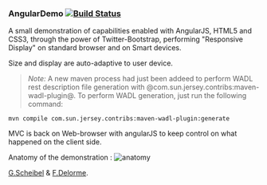 ### AngularDemo  [![Build Status](https://travis-ci.org/cap-tech/AngularDemo.png)](https://travis-ci.org/cap-tech/AngularDemo)

A small demonstration of capabilities enabled with AngularJS, HTML5 and CSS3, through the power of Twitter-Bootstrap, 
performing "Responsive Display" on standard browser and on Smart devices.

Size and display are auto-adaptive to user device.

> _Note:_
> A new maven process had just been addeed to perform WADL rest description file generation with @com.sun.jersey.contribs:maven-wadl-plugin@.
> To perform WADL generation, just run  the following command:

    mvn compile com.sun.jersey.contribs:maven-wadl-plugin:generate

MVC is back on Web-browser with angularJS to keep control on what happened on the client side.

Anatomy of the demonstration :
![anatomy](https://github.com/cap-tech/AngularDemo/raw/master/docs/angularjs-html5-anatomy.jpg "Anatomy of the demo app.")

[G.Scheibel](mailto:guillaume.scheibel@gmail.com "Guillaume Scheibel") & [F.Delorme](mailto:frederic.delorme@gmail.com "Frederic Delorme").


